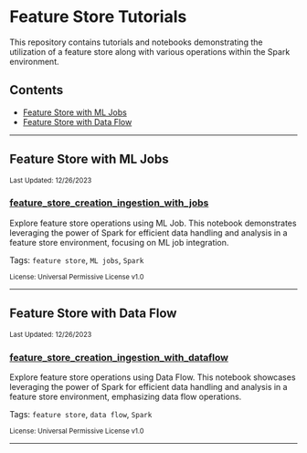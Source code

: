 # Feature Store Tutorials

This repository contains tutorials and notebooks demonstrating the utilization of a feature store along with various operations within the Spark environment.

## Contents
- [Feature Store with ML Jobs](#feature-store-with-ml-jobs)
- [Feature Store with Data Flow](#feature-store-with-data-flow)

---

## Feature Store with ML Jobs

<sub>Last Updated: 12/26/2023</sub>

### [feature_store_creation_ingestion_with_jobs](feature_store_creation_ingestion_with_jobs/)

Explore feature store operations using ML Job. This notebook demonstrates leveraging the power of Spark for efficient data handling and analysis in a feature store environment, focusing on ML job integration.

Tags: `feature store`, `ML jobs`, `Spark`

<sub>License: Universal Permissive License v1.0</sub>

---

## Feature Store with Data Flow

<sub>Last Updated: 12/26/2023</sub>

### [feature_store_creation_ingestion_with_dataflow](feature_store_creation_ingestion_with_dataflow/)

Explore feature store operations using Data Flow. This notebook showcases leveraging the power of Spark for efficient data handling and analysis in a feature store environment, emphasizing data flow operations.

Tags: `feature store`, `data flow`, `Spark`

<sub>License: Universal Permissive License v1.0</sub>

---
